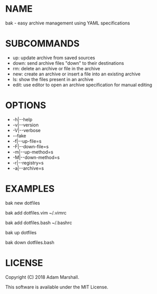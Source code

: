 # NAME

bak - easy archive management using YAML specifications

# SUBCOMMANDS

* up: update archive from saved sources
* down: send archive files "down" to their destinations
* rm: delete an archive or file in the archive
* new: create an archive or insert a file into an existing archive
* ls: show the files present in an archive
* edit: use editor to open an archive specification for manual editing

# OPTIONS

* -h|--help
* -v|--version
* -V|--verbose
* --fake
* -f|--up-file=s
* -F|--down-file=s
* -m|--up-method=s
* -M|--down-method=s
* -r|--registry=s
* -a|--archive=s

# EXAMPLES

bak new dotfiles

bak add dotfiles.vim ~/.vimrc

bak add dotfiles.bash ~/.bashrc

bak up dotfiles

bak down dotfiles.bash

# LICENSE

Copyright (C) 2018 Adam Marshall.

This software is available under the MIT License.
